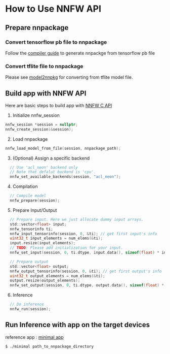 # How to Use NNFW API

## Prepare nnpackage

### Convert tensorflow pb file to nnpackage
Follow the [compiler guide](https://github.com/Samsung/ONE/blob/master/docs/nncc/v1.0.0/tutorial.md) to generate nnpackge from tensorflow pb file

### Convert tflite file to nnpackage
Please see [model2nnpkg](https://github.com/Samsung/ONE/tree/master/tools/nnpackage_tool/model2nnpkg) for converting from tflite model file.

## Build app with NNFW API

Here are basic steps to build app with [NNFW C API](https://github.com/Samsung/ONE/blob/master/runtime/onert/api/nnfw/include/nnfw.h)

1) Initialize nnfw_session
``` c
nnfw_session *session = nullptr;
nnfw_create_session(&session);
```
2) Load nnpackage
``` c
nnfw_load_model_from_file(session, nnpackage_path);
```
3) (Optional) Assign a specific backend
``` c
  // Use 'acl_neon' backend only
  // Note that defalut backend is 'cpu'.
  nnfw_set_available_backends(session, "acl_neon");
```

4) Compilation
``` c
  // Compile model
  nnfw_prepare(session);
```

5) Prepare Input/Output
``` c
  // Prepare input. Here we just allocate dummy input arrays.
  std::vector<float> input;
  nnfw_tensorinfo ti;
  nnfw_input_tensorinfo(session, 0, &ti); // get first input's info
  uint32_t input_elements = num_elems(&ti);
  input.resize(input_elements);
  // TODO: Please add initialization for your input.
  nnfw_set_input(session, 0, ti.dtype, input.data(), sizeof(float) * input_elements);

  // Prepare output
  std::vector<float> output;
  nnfw_output_tensorinfo(session, 0, &ti); // get first output's info
  uint32_t output_elements = num_elems(&ti);
  output.resize(output_elements);
  nnfw_set_output(session, 0, ti.dtype, output.data(), sizeof(float) * output_elements);
```
6) Inference
``` c
  // Do inference
  nnfw_run(session);
```

## Run Inference with app on the target devices
reference app : [minimal app](https://github.com/Samsung/ONE/blob/master/runtime/onert/sample/minimal)

```
$ ./minimal path_to_nnpackage_directory
```
